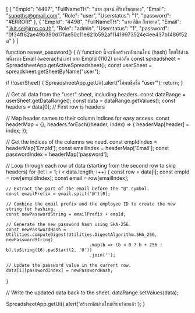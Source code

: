 [
  {
    "EmpId": "4497",
    "FullNameTH": "นาย สุพจน์ ศิริเหรียญทอง",
    "Email": "supoths@gmail.com",
    "Role": "user",
    "Userstatus": "1",
    "password": "#ERROR!"
  },
  {
    "EmpId": "4498",
    "FullNameTH": "นาย ลิขิต สีพาฮาด",
    "Email": "likit.se@irpc.co.th",
    "Role": "admin",
    "Userstatus": "1",
    "password": "0f34ff62ae49b390d17fae50c11e821b592af11419973524e4ee437b1486f52a"
  }
]

function renew_password() { // function นี้จะเพื่อสร้างรหัสผ่านใหม่ (hash) โดยใช้ส่วนหนึ่งของ Email (weerachai.in) และ EmpId (1102) มาต่อกัน
  const spreadsheet = SpreadsheetApp.getActiveSpreadsheet();
  const userSheet = spreadsheet.getSheetByName("user");

  if (!userSheet) {
    SpreadsheetApp.getUi().alert('ไม่พบชีตชื่อ "user"');
    return;
  }

  // Get all data from the "user" sheet, including headers.
  const dataRange = userSheet.getDataRange();
  const data = dataRange.getValues();
  const headers = data[0]; // First row is headers

  // Map header names to their column indices for easy access.
  const headerMap = {};
  headers.forEach((header, index) => {
    headerMap[header] = index;
  });

  // Get the indices of the columns we need.
  const empIdIndex = headerMap['EmpId'];
  const emailIndex = headerMap['Email'];
  const passwordIndex = headerMap['password'];

  // Loop through each row of data (starting from the second row to skip headers)
  for (let i = 1; i < data.length; i++) {
    const row = data[i];
    const empId = row[empIdIndex];
    const email = row[emailIndex];

    // Extract the part of the email before the "@" symbol.
    const emailPrefix = email.split('@')[0];
    
    // Combine the email prefix and the employee ID to create the new string for hashing.
    const newPasswordString = emailPrefix + empId;

    // Generate the new password hash using SHA-256.
    const newPasswordHash = Utilities.computeDigest(Utilities.DigestAlgorithm.SHA_256, newPasswordString)
                                    .map(b => (b < 0 ? b + 256 : b).toString(16).padStart(2, '0'))
                                    .join('');

    // Update the password value in the current row.
    data[i][passwordIndex] = newPasswordHash;
  }

  // Write the updated data back to the sheet.
  dataRange.setValues(data);
  
  SpreadsheetApp.getUi().alert('สร้างรหัสผ่านใหม่เรียบร้อยแล้ว');
}